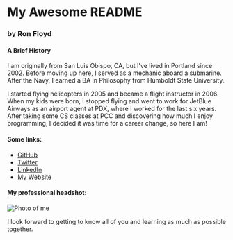 # My Awesome README
### by Ron Floyd

#### A Brief History

I am originally from San Luis Obispo, CA, but I've lived in Portland since 2002. Before moving up here, I served as a mechanic aboard a submarine. After the Navy, I earned a BA in Philosophy from Humboldt State University.

I started flying helicopters in 2005 and became a flight instructor in 2006. When my kids were born, I stopped flying and went to work for JetBlue Airways as an airport agent at PDX, where I worked for the last six years. After taking some CS classes at PCC and discovering how much I enjoy programming, I decided it was time for a career change, so here I am!

#### Some links:

* [GitHub](https://github.com/ronFloyd)
* [Twitter](https://twitter.com/bRonFloyd)
* [LinkedIn](www.linkedin.com/in/bronfloyd)
* [My Website](www.brfloyd.com)

#### My professional headshot:

![Photo of me](https://www.dropbox.com/sc/wuibc966sqsbd1z/AAAlLvXa1V6sN-YSg414urwTa)

I look forward to getting to know all of you and learning as much as possible together.
